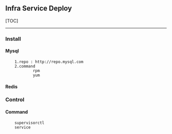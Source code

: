 ## Infra Service Deploy

[TOC]

------


### Install

#### Mysql 
        1.repo : http://repo.mysql.com
        2.command 
                rpm
                yum
                
#### Redis



### Control

#### Command
        supervisorctl
        service
        

